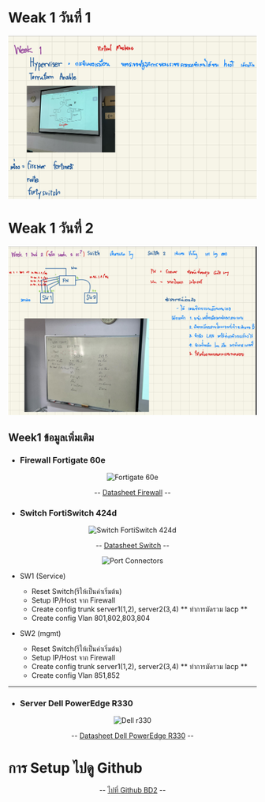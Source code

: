 # Weak 1 วันที่ 1
![Logo](https://github.com/4mGroot/xOps-summer/blob/main/img/Week_1.jpg)
# Weak 1 วันที่ 2
![Logo](https://github.com/4mGroot/xOps-summer/blob/main/img/Week_2.jpg)
## Week1 ข้อมูลเพิ่มเติม

- ### Firewall Fortigate 60e

<div align="center">

![Fortigate 60e](https://img5.pic.in.th/file/secure-sv1/Screenshot-2024-04-06-195913.png)

-- [Datasheet Firewall] --

[Datasheet Firewall]: https://www.firewalls.com/pub/media/wysiwyg/datasheets/Fortinet/FG-FW-60E.pdf

</div>

- ### Switch FortiSwitch 424d

<div align="center">

![Switch FortiSwitch 424d](https://www.avfirewalls.com.au/images/FortiSwitch/FortiSwitch-424D.png)

-- [Datasheet Switch] --

[Datasheet Switch]: https://www.avfirewalls.com.au/FortiSwitch-424D.asp

![Port Connectors](https://img2.pic.in.th/pic/Screenshot-2024-04-06-201851.png)

</div>

- SW1 (Service)
    * Reset Switch(รีให้เป็นค่าเริ่มต้น)
    * Setup IP/Host จาก Firewall
    * Create config trunk server1(1,2), server2(3,4) ** ทำการมัดรวม lacp **
    * Create config Vlan 801,802,803,804

- SW2 (mgmt)
    * Reset Switch(รีให้เป็นค่าเริ่มต้น)
    * Setup IP/Host จาก Firewall
    * Create config trunk server1(1,2), server2(3,4) ** ทำการมัดรวม lacp **
    * Create config Vlan 851,852

---

- ### Server Dell PowerEdge R330

<div align="center">

![Dell r330](https://img2.pic.in.th/pic/h3t89sll.png)

-- [Datasheet Dell PowerEdge R330] --

[Datasheet Dell PowerEdge R330]:https://i.dell.com/sites/csdocuments/Shared-Content_data-Sheets_Documents/en/aa/Dell_PowerEdge_R330_SpecSheet_final.pdf

</div>

# การ Setup ไปดู Github
<div align="center">
  
-- [ไปที่ Github BD2] --
  
[ไปที่ Github BD2]:https://github.com/l3D2/Summer-Camp/tree/main/week1

</div>

